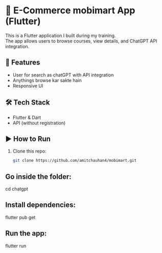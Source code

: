 # 📱 E-Commerce mobimart App (Flutter)

This is a Flutter application I built during my training.  
The app allows users to browse courses, view details, and ChatGPT API integration.

## 🚀 Features
- User for search as chatGPT with API integration
- Anythings browse kar sakte hain
- Responsive UI

## 🛠️ Tech Stack
- Flutter & Dart
- API (without registration)

## ▶️ How to Run
1. Clone this repo:
   ```bash
   git clone https://github.com/amitchauhan4/mobimart.git

## Go inside the folder:
cd chatgpt

## Install dependencies:
flutter pub get

## Run the app:
flutter run
